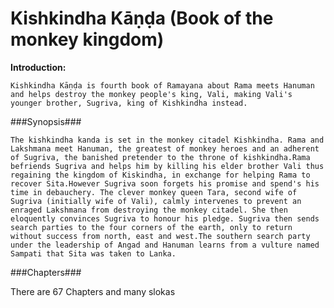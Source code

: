 Kishkindha Kāṇḍa (Book of the monkey kingdom)
=============================================

**Introduction:**

	Kishkindha Kāṇḍa is fourth book of Ramayana about Rama meets Hanuman and helps destroy the monkey people's king, Vali, making Vali's younger brother, Sugriva, king of Kishkindha instead.

###Synopsis###

	The kishkindha kanda is set in the monkey citadel Kishkindha. Rama and Lakshmana meet Hanuman, the greatest of monkey heroes and an adherent of Sugriva, the banished pretender to the throne of kishkindha.Rama befriends Sugriva and helps him by killing his elder brother Vali thus regaining the kingdom of Kiskindha, in exchange for helping Rama to recover Sita.However Sugriva soon forgets his promise and spend's his time in debauchery. The clever monkey queen Tara, second wife of Sugriva (initially wife of Vali), calmly intervenes to prevent an enraged Lakshmana from destroying the monkey citadel. She then eloquently convinces Sugriva to honour his pledge. Sugriva then sends search parties to the four corners of the earth, only to return without success from north, east and west.The southern search party under the leadership of Angad and Hanuman learns from a vulture named Sampati that Sita was taken to Lanka.

###Chapters###

There are 67 Chapters and many slokas
